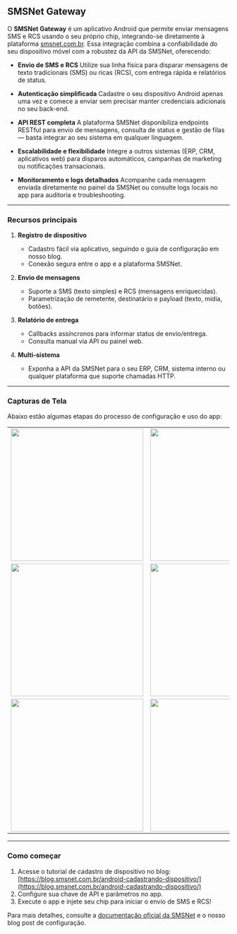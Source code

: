 ## SMSNet Gateway

O **SMSNet Gateway** é um aplicativo Android que permite enviar mensagens SMS e RCS usando o seu próprio chip, integrando-se diretamente à plataforma [smsnet.com.br](https://smsnet.com.br). Essa integração combina a confiabilidade do seu dispositivo móvel com a robustez da API da SMSNet, oferecendo:

* **Envio de SMS e RCS**
  Utilize sua linha física para disparar mensagens de texto tradicionais (SMS) ou ricas (RCS), com entrega rápida e relatórios de status.

* **Autenticação simplificada**
  Cadastre o seu dispositivo Android apenas uma vez e comece a enviar sem precisar manter credenciais adicionais no seu back-end.

* **API REST completa**
  A plataforma SMSNet disponibiliza endpoints RESTful para envio de mensagens, consulta de status e gestão de filas — basta integrar ao seu sistema em qualquer linguagem.

* **Escalabilidade e flexibilidade**
  Integre a outros sistemas (ERP, CRM, aplicativos web) para disparos automáticos, campanhas de marketing ou notificações transacionais.

* **Monitoramento e logs detalhados**
  Acompanhe cada mensagem enviada diretamente no painel da SMSNet ou consulte logs locais no app para auditoria e troubleshooting.

---

### Recursos principais

1. **Registro de dispositivo**

   * Cadastro fácil via aplicativo, seguindo o guia de configuração em nosso blog.
   * Conexão segura entre o app e a plataforma SMSNet.

2. **Envio de mensagens**

   * Suporte a SMS (texto simples) e RCS (mensagens enriquecidas).
   * Parametrização de remetente, destinatário e payload (texto, mídia, botões).

3. **Relatório de entrega**

   * Callbacks assíncronos para informar status de envio/entrega.
   * Consulta manual via API ou painel web.

4. **Multi-sistema**

   * Exponha a API da SMSNet para o seu ERP, CRM, sistema interno ou qualquer plataforma que suporte chamadas HTTP.

---

### Capturas de Tela

Abaixo estão algumas etapas do processo de configuração e uso do app:

<table>
  <tr>
    <td align="center">
        <img src="https://blog.smsnet.com.br/wp-content/uploads/2020/04/instalar-protec-6.jpg" width="300"/>
    </td>
    <td align="center">
      <img src="https://blog.smsnet.com.br/wp-content/uploads/2020/04/instalar-protec-10.jpg" width="300"/>
    </td>
  </tr>
  <tr>
    <td align="center">
      <img src="https://blog.smsnet.com.br/wp-content/uploads/2020/04/instalar-protec-11.jpg" width="300"/>
    </td>
    <td align="center">
      <img src="https://blog.smsnet.com.br/wp-content/uploads/2020/04/instalar-protec-12.jpg" width="300"/>
    </td>
  </tr>
  <tr>
    <td align="center">
      <img src="https://blog.smsnet.com.br/wp-content/uploads/2020/04/instalar-protec-13.jpg" width="300"/>
    </td>
    <td align="center">
      <img src="https://blog.smsnet.com.br/wp-content/uploads/2020/04/instalar-protec-9.jpg" width="300"/>
    </td>
  </tr>
</table>

---

### Como começar

1. Acesse o tutorial de cadastro de dispositivo no blog:
   [https://blog.smsnet.com.br/android-cadastrando-dispositivo/](https://blog.smsnet.com.br/android-cadastrando-dispositivo/)
2. Configure sua chave de API e parâmetros no app.
3. Execute o app e injete seu chip para iniciar o envio de SMS e RCS!

Para mais detalhes, consulte a [documentação oficial da SMSNet](https://smsnet.com.br) e o nosso blog post de configuração.
